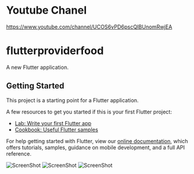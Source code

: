 # Youtube Chanel
https://www.youtube.com/channel/UCOS6vPD6pscQIBUnomRwjEA

# flutterproviderfood

A new Flutter application.

## Getting Started

This project is a starting point for a Flutter application.

A few resources to get you started if this is your first Flutter project:

- [Lab: Write your first Flutter app](https://flutter.dev/docs/get-started/codelab)
- [Cookbook: Useful Flutter samples](https://flutter.dev/docs/cookbook)

For help getting started with Flutter, view our
[online documentation](https://flutter.dev/docs), which offers tutorials,
samples, guidance on mobile development, and a full API reference.

![ScreenShot](https://raw.githubusercontent.com/chanthavong/flutter-provider-food-order/master/1.png)
![ScreenShot](https://raw.githubusercontent.com/chanthavong/flutter-provider-food-order/master/2.png)
![ScreenShot](https://raw.githubusercontent.com/chanthavong/flutter-provider-food-order/master/3.png)
